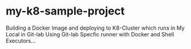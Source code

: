 # my-k8-sample-project

Building a Docker Image and deploying to K8-Cluster which runs in My Local in Git-lab Using Git-lab Specfic runner with Docker and Shell Executors...
